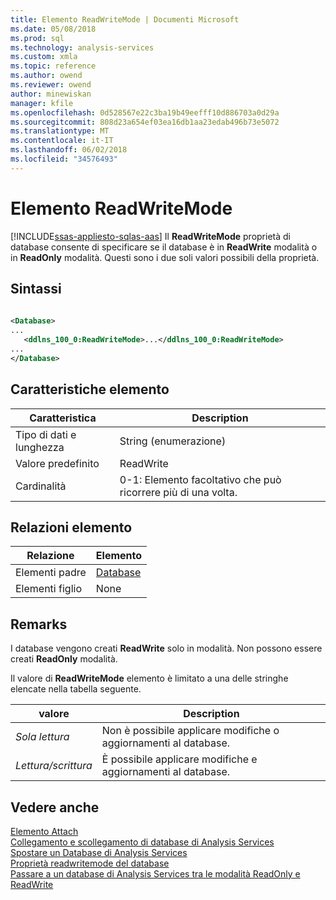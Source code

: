 ```yaml
---
title: Elemento ReadWriteMode | Documenti Microsoft
ms.date: 05/08/2018
ms.prod: sql
ms.technology: analysis-services
ms.custom: xmla
ms.topic: reference
ms.author: owend
ms.reviewer: owend
author: minewiskan
manager: kfile
ms.openlocfilehash: 0d528567e22c3ba19b49eefff10d886703a0d29a
ms.sourcegitcommit: 808d23a654ef03ea16db1aa23edab496b73e5072
ms.translationtype: MT
ms.contentlocale: it-IT
ms.lasthandoff: 06/02/2018
ms.locfileid: "34576493"
---
```

# <a name="readwritemode-element"></a>Elemento ReadWriteMode
[!INCLUDE[ssas-appliesto-sqlas-aas](../../../includes/ssas-appliesto-sqlas-aas.md)]
  Il **ReadWriteMode** proprietà di database consente di specificare se il database è in **ReadWrite** modalità o in **ReadOnly** modalità. Questi sono i due soli valori possibili della proprietà.  
  
## <a name="syntax"></a>Sintassi  
  
```xml  
  
<Database>  
...  
   <ddlns_100_0:ReadWriteMode>...</ddlns_100_0:ReadWriteMode>  
...  
</Database>  
```  
  
## <a name="element-characteristics"></a>Caratteristiche elemento  
  
|Caratteristica|Description|  
|--------------------|-----------------|  
|Tipo di dati e lunghezza|String (enumerazione)|  
|Valore predefinito|ReadWrite|  
|Cardinalità|0-1: Elemento facoltativo che può ricorrere più di una volta.|  
  
## <a name="element-relationships"></a>Relazioni elemento  
  
|Relazione|Elemento|  
|------------------|-------------|  
|Elementi padre|[Database](../../../analysis-services/xmla/xml-elements-properties/database-element-xmla.md)|  
|Elementi figlio|None|  
  
## <a name="remarks"></a>Remarks  
 I database vengono creati **ReadWrite** solo in modalità. Non possono essere creati **ReadOnly** modalità.  
  
 Il valore di **ReadWriteMode** elemento è limitato a una delle stringhe elencate nella tabella seguente.  
  
|valore|Description|  
|-----------|-----------------|  
|*Sola lettura*|Non è possibile applicare modifiche o aggiornamenti al database.|  
|*Lettura/scrittura*|È possibile applicare modifiche e aggiornamenti al database.|  
  
## <a name="see-also"></a>Vedere anche
 [Elemento Attach](../../../analysis-services/xmla/xml-elements-commands/attach-element.md)   
 [Collegamento e scollegamento di database di Analysis Services](../../../analysis-services/multidimensional-models/attach-and-detach-analysis-services-databases.md)   
 [Spostare un Database di Analysis Services](../../../analysis-services/multidimensional-models/move-an-analysis-services-database.md)   
 [Proprietà readwritemode del database](../../../analysis-services/multidimensional-models/database-readwritemodes.md)   
 [Passare a un database di Analysis Services tra le modalità ReadOnly e ReadWrite](../../../analysis-services/multidimensional-models/switch-an-analysis-services-database-between-readonly-and-readwrite-modes.md)  
  
  
